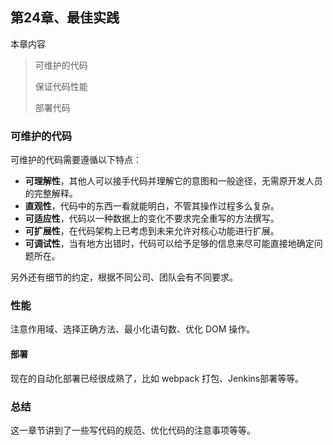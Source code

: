 ## 第24章、最佳实践

本章内容

> 可维护的代码
>
> 保证代码性能
>
> 部署代码

### 可维护的代码

可维护的代码需要遵循以下特点：

- **可理解性**，其他人可以接手代码并理解它的意图和一般途径，无需原开发人员的完整解释。
- **直观性**，代码中的东西一看就能明白，不管其操作过程多么复杂。
- **可适应性**，代码以一种数据上的变化不要求完全重写的方法撰写。
- **可扩展性**，在代码架构上已考虑到未来允许对核心功能进行扩展。
- **可调试性**，当有地方出错时，代码可以给予足够的信息来尽可能直接地确定问题所在。

另外还有细节的约定，根据不同公司、团队会有不同要求。

### 性能

注意作用域、选择正确方法、最小化语句数、优化 DOM 操作。

#### 部署

现在的自动化部署已经很成熟了，比如 webpack 打包、Jenkins部署等等。



### 总结

这一章节讲到了一些写代码的规范、优化代码的注意事项等等。